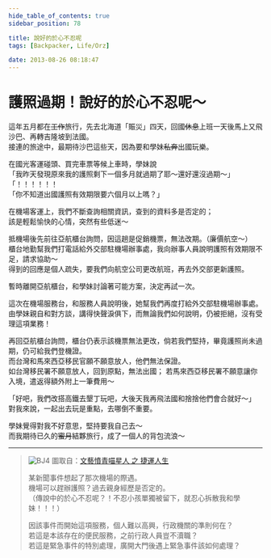 ```yaml
---
hide_table_of_contents: true
sidebar_position: 78

title: 說好的於心不忍呢
tags: [Backpacker, Life/Orz]

date: 2013-08-26 08:18:47
---
```


護照過期！說好的於心不忍呢～
=======================

這年五月都在~~工作~~旅行，先去北海道「賑災」四天，回國~~休息~~上班一天後馬上又飛沙巴、再轉吉隆坡到法國。  
接連的旅途中，最期待沙巴這些天，因為要和學妹~~私奔~~出國玩樂。  

在國光客運碰頭、買完車票等候上車時，學妹說  
「我昨天發現原來我的護照剩下一個多月就過期了耶～還好還沒過期～」  
「！！！！！！  
「你不知道出國護照有效期限要六個月以上嗎？」  

在機場客運上，我們不斷查詢相關資訊，查到的資料多是否定的；  
該是輕鬆愉快的心情，突然有些低迷～

抵機場後先前往亞航櫃台詢問，因這趟是促銷機票，無法改期。（廉價航空～）  
櫃台地勤幫我們打電話給外交部駐機場辦事處，我向辦事人員說明護照有效期限不足，請求協助～  
得到的回應是個人疏失，要我們向航空公司更改航班，再去外交部更新護照。  

暫時離開亞航櫃台，和學妹討論著可能方案，決定再試一次。  

這次在機場服務台，和服務人員說明後，她幫我們再度打給外交部駐機場辦事處。  
由學妹親自和對方談，講得快聲淚俱下，而無論我們如何說明，仍被拒絕，沒有受理這項業務！  

再回亞航櫃台詢問，櫃台仍表示該機票無法更改，倘若我們堅持，畢竟護照尚未過期，仍可給我們登機證。  
而台灣和馬來西亞移民官願不願意放人，他們無法保證。  
如台灣移民署不願意放人，回到原點，無法出國；
若馬來西亞移民署不願意讓你入境，遣返得額外附上一筆費用～  

「好吧，我們改搭高鐵去墾丁玩吧，大後天我再飛法國和捨捨他們會合就好～」  
對我來說，一起出去玩是重點，去哪倒不重要。  

學妹覺得對我不好意思，堅持要我自己去～  
而我期待已久的~~蜜月~~結夥旅行，成了一個人的背包流浪～  

---

> ![BJ4](https://fbcdn-sphotos-f-a.akamaihd.net/hphotos-ak-prn2/1157748_216795915145788_1252788470_n.jpg)
> 圖取自：[文藝憤青喵星人 之 捷運人生](https://www.facebook.com/GoodmorningMRT)
> 
> 某新聞事件想起了那次機場的際遇。  
> 機場可以趕辦護照？過去親身經歷是否定的。  
> （傳說中的於心不忍呢？！不忍小孩單獨被留下，就忍心拆散我和學妹！！！）
>
> 因該事件而開始這項服務，個人難以高興，行政機關的準則何在？  
> 若這是本該存在的便民服務，之前行政人員豈不瀆職？  
> 若這是緊急事件的特別處理，廣開大門後遇上緊急事件該如何處理？  
